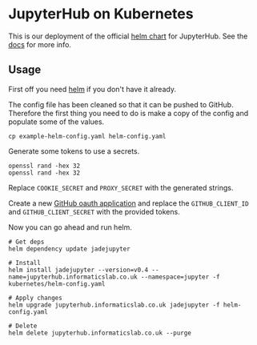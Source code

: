 # JupyterHub on Kubernetes

This is our deployment of the official [helm chart](https://github.com/kubernetes/helm/blob/master/docs/charts.md) for JupyterHub. See the [docs](https://zero-to-jupyterhub.readthedocs.io/en/latest/) for more info.

## Usage

First off you need [helm](https://github.com/kubernetes/helm) if you don't have it already.

The config file has been cleaned so that it can be pushed to GitHub. Therefore the first thing you need to do is make a copy of the config and populate some of the values.

```shell
cp example-helm-config.yaml helm-config.yaml
```

Generate some tokens to use a secrets.

```shell
openssl rand -hex 32
openssl rand -hex 32
```

Replace `COOKIE_SECRET` and `PROXY_SECRET` with the generated strings.

Create a new [GitHub oauth application](https://github.com/settings/applications/new) and replace the `GITHUB_CLIENT_ID` and `GITHUB_CLIENT_SECRET` with the provided tokens.

Now you can go ahead and run helm.

```shell
# Get deps
helm dependency update jadejupyter

# Install
helm install jadejupyter --version=v0.4 --name=jupyterhub.informaticslab.co.uk --namespace=jupyter -f kubernetes/helm-config.yaml

# Apply changes
helm upgrade jupyterhub.informaticslab.co.uk jadejupyter -f helm-config.yaml

# Delete
helm delete jupyterhub.informaticslab.co.uk --purge
```
